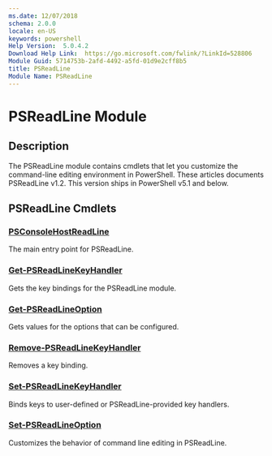 ```yaml
---
ms.date: 12/07/2018
schema: 2.0.0
locale: en-US
keywords: powershell
Help Version:  5.0.4.2
Download Help Link:  https://go.microsoft.com/fwlink/?LinkId=528806
Module Guid: 5714753b-2afd-4492-a5fd-01d9e2cff8b5
title: PSReadLine
Module Name: PSReadLine
---
```

# PSReadLine Module

## Description

The PSReadLine module contains cmdlets that let you customize the command-line editing environment
in PowerShell. These articles documents PSReadLine v1.2. This version ships in PowerShell v5.1 and
below.

## PSReadLine Cmdlets

### [PSConsoleHostReadLine](PSConsoleHostReadLine.md)
The main entry point for PSReadLine.

### [Get-PSReadLineKeyHandler](Get-PSReadLineKeyHandler.md)
Gets the key bindings for the PSReadLine module.

### [Get-PSReadLineOption](Get-PSReadLineOption.md)
Gets values for the options that can be configured.

### [Remove-PSReadLineKeyHandler](Remove-PSReadLineKeyHandler.md)
Removes a key binding.

### [Set-PSReadLineKeyHandler](Set-PSReadLineKeyHandler.md)
Binds keys to user-defined or PSReadLine-provided key handlers.

### [Set-PSReadLineOption](Set-PSReadLineOption.md)
Customizes the behavior of command line editing in PSReadLine.
